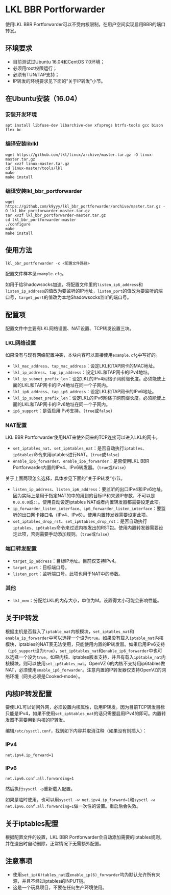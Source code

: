 # LKL BBR Portforwarder

使用LKL BBR Portforwarder可以不受内核限制，在用户空间实现启用BBR的端口转发。

## 环境要求

- 目前测试过Ubuntu 16.04和CentOS 7.0环境；
- 必须用root权限运行；
- 必须有TUN/TAP支持；
- IP转发的环境要求见下面的“关于IP转发”小节。

## 在Ubuntu安装（16.04）

### 安装开发环境
```
apt install libfuse-dev libarchive-dev xfsprogs btrfs-tools gcc bison flex bc
```

### 编译安装liblkl
```
wget https://github.com/lkl/linux/archive/master.tar.gz -O linux-master.tar.gz
tar xvzf linux-master.tar.gz
cd linux-master/tools/lkl
make
make install
```

### 编译安装lkl_bbr_portforwarder
```
wget https://github.com/k9yyy/lkl_bbr_portforwarder/archive/master.tar.gz -O lkl_bbr_portforwarder-master.tar.gz 
tar xvzf lkl_bbr_portforwarder-master.tar.gz 
cd lkl_bbr_portforwarder-master
./configure
make
make install
```

## 使用方法
```
lkl_bbr_portforwarder -c <配置文件路径>
```
配置文件样本见`example.cfg`。

如用于给Shadowsocks加速，将配置文件里的`listen_ip6_address`和`listen_ip_address`的值改为要监听的IP地址，`listen_port`的值改为要监听的端口号，`target_port`的值改为本地Shadowsocks监听的端口号。

## 配置项
配置文件中主要有LKL网络设置、NAT设置、TCP转发设置三块。

### LKL网络设置
如果没有与现有网络配置冲突，本块内容可以直接使用`example.cfg`中写好的。
* `lkl_mac_address`、`tap_mac_address`：设定LKL和TAP网卡的MAC地址。
* `lkl_ip_address`、`tap_ip_address`：设定LKL和TAP网卡的IPv4地址。
* `lkl_ip_subnet_prefix_len`：设定LKL的IPv4网络子网前缀长度。必须能使上面的LKL和TAP网卡的IPv4地址在同一个子网内。
* `lkl_ip6_address`、`tap_ip6_address`：设定LKL和TAP网卡的IPv6地址。
* `lkl_ip_subnet_prefix_len`：设定LKL的IPv6网络子网前缀长度。必须能使上面的LKL和TAP网卡的IPv6地址在同一个子网内。
* `ip6_support`：是否启用IPv6支持。（`true`或`false`）

### NAT配置
LKL BBR Portforwarder使用NAT来使外网来的TCP连接可以进入LKL的网卡。

* `set_iptables_nat`、`set_ip6tables_nat`：是否自动执行`iptables`、`ip6tables`命令来用iptables进行NAT。（`true`或`false`）
* `enable_ip6_forwarder`、`enable_ip6_forwarder`：是否使用LKL BBR Portforwarder内置的IPv4、IPv6转发器。（`true`或`false`）

关于上面两项怎么选择，具体参见下面的”关于IP转发“小节。

* `listen_ip_address`、`listen_ip6_address`：要监听的出口IPv4和IPv6地址。因为实际上是用于指定NAT的中的用到的目标IP和来源IP参数，不可以是`0.0.0.0`或`::`。使用自动设定iptables NAT或者内置转发器都需要设定此项。
* `ip_forwarder_listen_interface`、`ip6_forwarder_listen_interface`：要监听的出口网卡接口名（IPv4、IPv6）。使用内置转发器需要设定此项。
* `set_iptables_drop_rst`、`set_ip6tables_drop_rst`：是否自动执行`iptables`、`ip6tables`命令来过滤内核发出的RST包。使用内置转发器需要设定此项，否则需要手动添加规则。（`true`或`false`）

### 端口转发配置
* `target_ip_address`：目标IP地址。目前仅支持IPv4。
* `target_port`：目标端口号。
* `listen_port`：监听端口号。此项也用于NAT中的参数。

### 其他
* `lkl_mem`：分配给LKL的内存大小，单位为M。设置得太小可能会影响性能。

## 关于IP转发
根据主机是否载入了`iptable_nat`内核模块，`set_iptables_nat`和`enable_ip_forwarder`中可以选择一个设为`true`。如果没有载入`iptable_nat`内核模块，iptables的NAT表无法使用，只能使用内置的IP转发器。如果启用IPv6支持（`ip6_support`设为`true`），`set_ip6tables_nat`和`enable_ip6_forwarder`中也可以选择一个设为`true`。如果内核、iptables版本支持，并且有载入`ip6table_nat`内核模块，则可以使用`set_ip6tables_nat`。OpenVZ 6的内核不支持用ip6tables做NAT，必须使用`enable_ip6_forwarder`。注意内置的IP转发器仅支持OpenVZ的网络环境（网关必须是Cooked-mode）。

## 内核IP转发配置
要使LKL可以访问外网，必须设置内核属性，启用IP转发。因为目前TCP转发目标只能是IPv4，如果不使用`set_ip6tables_nat`的话只需要启用IPv4的即可。内置转发器不需要用到内核的IP转发。

编辑`/etc/sysctl.conf`，找到如下内容并取消注释（如果没有则插入）：

### IPv4
```
net.ipv4.ip_forward=1
```
### IPv6
```
net.ipv6.conf.all.forwarding=1
```
然后执行`sysctl -p`重新载入配置。

如果是临时使用，也可以用`sysctl -w net.ipv4.ip_forward=1`和`sysctl -w net.ipv6.conf.all.forwarding=1`做一次性的设置。重启后会失效。

## 关于iptables配置
根据配置文件的设置，LKL BBR Portforwarder会自动添加需要的iptables规则，并在退出时自动删除，正常情况下无需额外配置。

## 注意事项
* 使用`set_ip(6)tables_nat`或`enable_ip(6)_forwarder`均为默认允许所有来源，并且不经过iptables的INPUT链。
* 这是一个玩具项目，不要在任何生产环境使用。